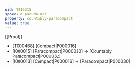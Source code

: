 ```yaml
---
uid: T016315
space: a-pseudo-arc
property: countably-paracompact
value: true
---
```

[[Proof]]

* [T000468] [Compact|P000016]
* [I000015] [Paracompact|P000030] => [Countably Paracompact|P000032]
* [I000013] [Compact|P000016] => [Paracompact|P000030]

